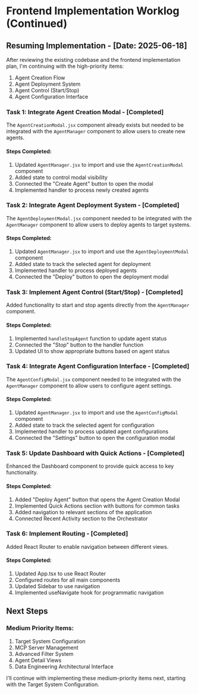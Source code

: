 # Frontend Implementation Worklog (Continued)

## Resuming Implementation - [Date: 2025-06-18]

After reviewing the existing codebase and the frontend implementation plan, I'm continuing with the high-priority items:

1. Agent Creation Flow
2. Agent Deployment System
3. Agent Control (Start/Stop)
4. Agent Configuration Interface

### Task 1: Integrate Agent Creation Modal - [Completed]

The `AgentCreationModal.jsx` component already exists but needed to be integrated with the `AgentManager` component to allow users to create new agents.

#### Steps Completed:
1. Updated `AgentManager.jsx` to import and use the `AgentCreationModal` component
2. Added state to control modal visibility
3. Connected the "Create Agent" button to open the modal
4. Implemented handler to process newly created agents

### Task 2: Integrate Agent Deployment System - [Completed]

The `AgentDeploymentModal.jsx` component needed to be integrated with the `AgentManager` component to allow users to deploy agents to target systems.

#### Steps Completed:
1. Updated `AgentManager.jsx` to import and use the `AgentDeploymentModal` component
2. Added state to track the selected agent for deployment
3. Implemented handler to process deployed agents
4. Connected the "Deploy" button to open the deployment modal

### Task 3: Implement Agent Control (Start/Stop) - [Completed]

Added functionality to start and stop agents directly from the `AgentManager` component.

#### Steps Completed:
1. Implemented `handleStopAgent` function to update agent status
2. Connected the "Stop" button to the handler function
3. Updated UI to show appropriate buttons based on agent status

### Task 4: Integrate Agent Configuration Interface - [Completed]

The `AgentConfigModal.jsx` component needed to be integrated with the `AgentManager` component to allow users to configure agent settings.

#### Steps Completed:
1. Updated `AgentManager.jsx` to import and use the `AgentConfigModal` component
2. Added state to track the selected agent for configuration
3. Implemented handler to process updated agent configurations
4. Connected the "Settings" button to open the configuration modal

### Task 5: Update Dashboard with Quick Actions - [Completed]

Enhanced the Dashboard component to provide quick access to key functionality.

#### Steps Completed:
1. Added "Deploy Agent" button that opens the Agent Creation Modal
2. Implemented Quick Actions section with buttons for common tasks
3. Added navigation to relevant sections of the application
4. Connected Recent Activity section to the Orchestrator

### Task 6: Implement Routing - [Completed]

Added React Router to enable navigation between different views.

#### Steps Completed:
1. Updated App.tsx to use React Router
2. Configured routes for all main components
3. Updated Sidebar to use navigation
4. Implemented useNavigate hook for programmatic navigation

## Next Steps

### Medium Priority Items:
1. Target System Configuration
2. MCP Server Management
3. Advanced Filter System
4. Agent Detail Views
5. Data Engineering Architectural Interface

I'll continue with implementing these medium-priority items next, starting with the Target System Configuration.